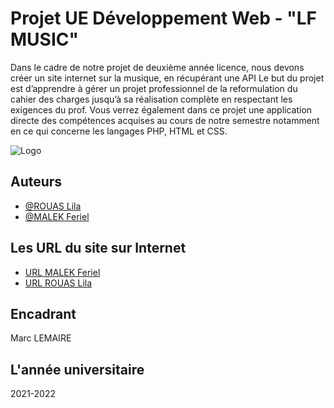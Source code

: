 
# Projet UE Développement Web - "LF MUSIC"

Dans le cadre de notre projet de deuxième année licence, nous devons créer un site internet sur la musique, en récupérant une API
Le but du projet est d’apprendre à gérer un projet professionnel de la reformulation du cahier des charges jusqu’à sa réalisation complète en respectant les exigences du prof.
Vous verrez également dans ce projet une application directe des compétences acquises au cours de notre semestre notamment en ce qui concerne les langages PHP, HTML et CSS.


![Logo](https://www.francaisauthentique.com/wp-content/uploads/2018/09/Miniature-plus-vite-que-la-musique.png)


## Auteurs

- [@ROUAS Lila](https://github.com/elrouas)
- [@MALEK Feriel](https://github.com/malekferiel)



## Les URL du site sur Internet

 - [URL MALEK Feriel](http://malek.alwaysdata.net/)
 - [URL ROUAS Lila](http://rouasl.alwaysdata.net/)

## Encadrant
Marc LEMAIRE
## L'année universitaire
2021-2022


